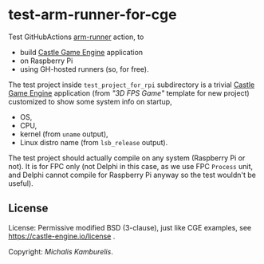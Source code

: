 # test-arm-runner-for-cge

Test GitHubActions [arm-runner](https://github.com/marketplace/actions/arm-runner) action, to

- build [Castle Game Engine](https://castle-engine.io/) application
- on Raspberry Pi
- using GH-hosted runners (so, for free).

The test project inside `test_project_for_rpi` subdirectory is a trivial [Castle Game Engine](https://castle-engine.io/) application (from _"3D FPS Game"_ template for new project) customized to show some system info on startup,

- OS,
- CPU,
- kernel (from `uname` output),
- Linux distro name (from `lsb_release` output).

The test project should actually compile on any system (Raspberry Pi or not). It is for FPC only (not Delphi in this case, as we use FPC `Process` unit, and Delphi cannot compile for Raspberry Pi anyway so the test wouldn't be useful).

## License

License: Permissive modified BSD (3-clause), just like CGE examples, see https://castle-engine.io/license .

Copyright: _Michalis Kamburelis_.
